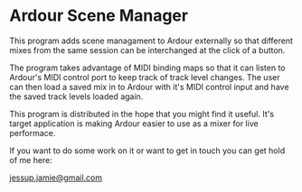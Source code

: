 Ardour Scene Manager
==================

This program adds scene managament to Ardour externally so
that different mixes from the same session can be interchanged
at the click of a button. 

The program takes advantage of MIDI binding maps so that it can listen
to Ardour's MIDI control port to keep track of track level changes. The user
can then load a saved mix in to Ardour with it's MIDI control input and have
the saved track levels loaded again.

This program is distributed in the hope that you might find it useful. It's target
application is making Ardour easier to use as a mixer for live performace.

If you want to do some work on it or want to get in touch you can get hold of me here:

jessup.jamie@gmail.com

